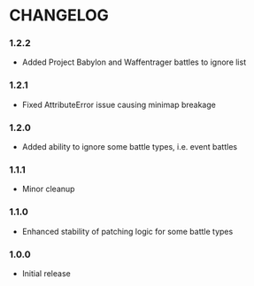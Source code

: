 # CHANGELOG

### 1.2.2

- Added Project Babylon and Waffentrager battles to ignore list

### 1.2.1

- Fixed AttributeError issue causing minimap breakage

### 1.2.0

- Added ability to ignore some battle types, i.e. event battles

### 1.1.1

- Minor cleanup

### 1.1.0

- Enhanced stability of patching logic for some battle types

### 1.0.0

- Initial release
